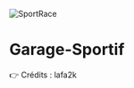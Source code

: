 ![SportRace](https://user-images.githubusercontent.com/48238287/119826814-b7380200-bef8-11eb-8246-1b43871bb482.png)
# Garage-Sportif
👉 Crédits : lafa2k
